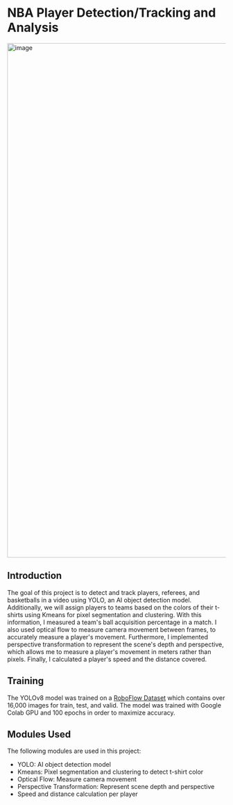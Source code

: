 # NBA Player Detection/Tracking and Analysis

<img width="1183" alt="image" src="https://github.com/aathijmuthu/nba_computer_vision/assets/65832367/a7fc37c8-ff84-47f3-9336-f2e747f829de">


## Introduction

The goal of this project is to detect and track players, referees, and basketballs in a video using YOLO, an AI object detection model. Additionally, we will assign players to teams based on the colors of their t-shirts using Kmeans for pixel segmentation and clustering. With this information, I measured a team's ball acquisition percentage in a match. I also used optical flow to measure camera movement between frames, to accurately measure a player's movement. Furthermore, I implemented perspective transformation to represent the scene's depth and perspective, which allows me to measure a player's movement in meters rather than pixels. Finally, I calculated a player's speed and the distance covered.


## Training

The YOLOv8 model was trained on a [RoboFlow Dataset](https://universe.roboflow.com/asas-annotations/ai-sports-analytics-system/dataset/7) which contains over 16,000 images for train, test, and valid. The model was trained with Google Colab GPU and 100 epochs in order to maximize accuracy.


## Modules Used

The following modules are used in this project:

- YOLO: AI object detection model
- Kmeans: Pixel segmentation and clustering to detect t-shirt color
- Optical Flow: Measure camera movement
- Perspective Transformation: Represent scene depth and perspective
- Speed and distance calculation per player


